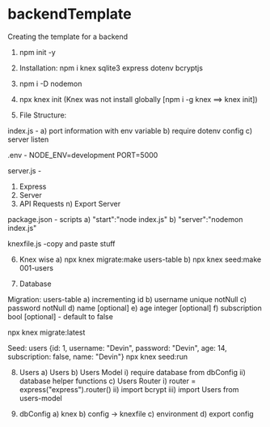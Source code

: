 # backendTemplate
Creating the template for a backend

1) npm init -y

2) Installation: npm i knex sqlite3 express dotenv bcryptjs
3) npm i -D nodemon

4) npx knex init (Knex was not install globally [npm i -g knex ==> knex init])

5) File Structure:

index.js - 
a) port information with env variable
b) require dotenv config
c) server listen

.env - NODE_ENV=development PORT=5000

server.js - 
1) Express
2) Server
3) API Requests
n) Export Server

package.json - scripts
a) "start":"node index.js"
b) "server":"nodemon index.js"

knexfile.js
-copy and paste stuff

6) Knex wise
a) npx knex migrate:make users-table
b) npx knex seed:make 001-users

7) Database

Migration: users-table
a) incrementing id 
b) username unique notNull
c) password notNull
d) name [optional]
e) age integer [optional]
f) subscription bool [optional] - default to false

npx knex migrate:latest

Seed: users
{id: 1, username: "Devin", password: "Devin", age: 14, subscription: false, name: "Devin"}
npx knex seed:run

8) Users
a) Users
b) Users Model
    i) require database from dbConfig
    ii) database helper functions
c) Users Router
    i) router = express("express").router()
    ii) import bcrypt
    iii) import Users from users-model
    

9) dbConfig
a) knex
b) config -> knexfile
c) environment
d) export config